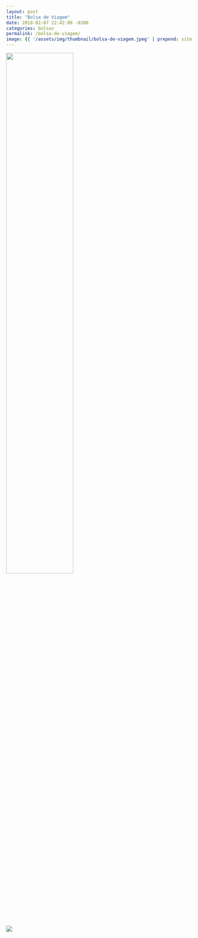 ```yaml
---
layout: post
title: "Bolsa de Viagem"
date: 2018-02-07 22:42:00 -0200
categories: bolsas
permalink: /bolsa-de-viagem/
image: {{ '/assets/img/thumbnail/bolsa-de-viagem.jpeg' | prepend: site.baseurl }}
---
```

<div style="max-width:100%">
  <img class="mySlides" src="{{ '/assets/img/produtos/bolsa-de-viagem/bolsa-de-viagem.jpeg'
  | prepend: site.baseurl }}" style="width:60%">

  <img class="demo opacity hover-opacity-off img-galeria"
  src="{{ '/assets/img/produtos/bolsa-de-viagem/bolsa-de-viagem.jpeg'
  | prepend: site.baseurl }}" onclick="currentDiv(1)">
</div>

<script>
var slideIndex = 1;
showDivs(slideIndex);

function plusDivs(n) {
  showDivs(slideIndex += n);
}

function currentDiv(n) {
  showDivs(slideIndex = n);
}

function showDivs(n) {
  var i;
  var x = document.getElementsByClassName("mySlides");
  var dots = document.getElementsByClassName("demo");
  if (n > x.length) {slideIndex = 1}
  if (n < 1) {slideIndex = x.length}
  for (i = 0; i < x.length; i++) {
     x[i].style.display = "none";
  }
  for (i = 0; i < dots.length; i++) {
     dots[i].className = dots[i].className.replace(" opacity-off", "");
  }
  x[slideIndex-1].style.display = "block";
  dots[slideIndex-1].className += " opacity-off";
}
</script>
